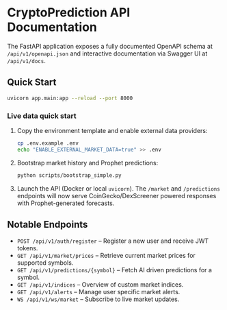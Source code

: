 # CryptoPrediction API Documentation

The FastAPI application exposes a fully documented OpenAPI schema at `/api/v1/openapi.json` and interactive documentation via Swagger UI at `/api/v1/docs`.

## Quick Start

```bash
uvicorn app.main:app --reload --port 8000
```

### Live data quick start

1. Copy the environment template and enable external data providers:

   ```bash
   cp .env.example .env
   echo "ENABLE_EXTERNAL_MARKET_DATA=true" >> .env
   ```

2. Bootstrap market history and Prophet predictions:

   ```bash
   python scripts/bootstrap_simple.py
   ```

3. Launch the API (Docker or local `uvicorn`). The `/market` and `/predictions` endpoints will now serve CoinGecko/DexScreener
   powered responses with Prophet-generated forecasts.

## Notable Endpoints

- `POST /api/v1/auth/register` – Register a new user and receive JWT tokens.
- `GET /api/v1/market/prices` – Retrieve current market prices for supported symbols.
- `GET /api/v1/predictions/{symbol}` – Fetch AI driven predictions for a symbol.
- `GET /api/v1/indices` – Overview of custom market indices.
- `GET /api/v1/alerts` – Manage user specific market alerts.
- `WS /api/v1/ws/market` – Subscribe to live market updates.
